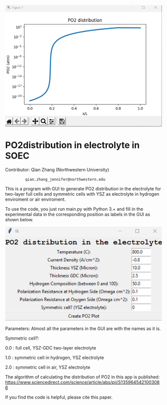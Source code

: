 ![logo_1](fig/po2.png)

# PO2distribution in electrolyte in SOEC

Contributor: Qian Zhang (Northwestern University)

             qian.zhang_jennifer@northwestern.edu
             
This is a program with GUI to generate PO2 distribution in the electrolyte for two-layer full cells and symmetric cells with YSZ as electrolyte in hydrogen enviroment or air enviroment.

To use the code, you just run main.py with Python 3.+ and fill in the experimental data in the corresponding position as labels in the GUI as shown below. 

![logo_2](fig/UI.png)

Parameters: Almost all the parameters in the GUI are with the names as it is.

Symmetric cell?: 

0.0 : full cell, YSZ-GDC two-layer electrolyte

1.0 : symmetric cell in hydrogen, YSZ electrolyte
                 
2.0 : symmetric cell in air, YSZ electrolyte

The algorithm of calculating the distribution of PO2 in this app is published:
https://www.sciencedirect.com/science/article/abs/pii/S1359645421003086

If you find the code is helpful, please cite this paper.
